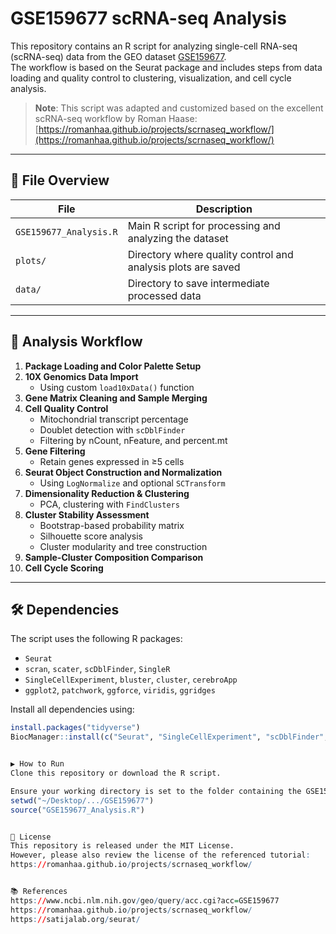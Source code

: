 # GSE159677 scRNA-seq Analysis

This repository contains an R script for analyzing single-cell RNA-seq (scRNA-seq) data from the GEO dataset [GSE159677](https://www.ncbi.nlm.nih.gov/geo/query/acc.cgi?acc=GSE159677).  
The workflow is based on the Seurat package and includes steps from data loading and quality control to clustering, visualization, and cell cycle analysis.

> **Note**: This script was adapted and customized based on the excellent scRNA-seq workflow by Roman Haase:  
> [https://romanhaa.github.io/projects/scrnaseq_workflow/](https://romanhaa.github.io/projects/scrnaseq_workflow/)

---

## 📁 File Overview

| File | Description |
|------|-------------|
| `GSE159677_Analysis.R` | Main R script for processing and analyzing the dataset |
| `plots/` | Directory where quality control and analysis plots are saved |
| `data/` | Directory to save intermediate processed data |

---

## 🔬 Analysis Workflow

1. **Package Loading and Color Palette Setup**
2. **10X Genomics Data Import**  
   - Using custom `load10xData()` function
3. **Gene Matrix Cleaning and Sample Merging**
4. **Cell Quality Control**  
   - Mitochondrial transcript percentage  
   - Doublet detection with `scDblFinder`  
   - Filtering by nCount, nFeature, and percent.mt
5. **Gene Filtering**  
   - Retain genes expressed in ≥5 cells
6. **Seurat Object Construction and Normalization**  
   - Using `LogNormalize` and optional `SCTransform`
7. **Dimensionality Reduction & Clustering**  
   - PCA, clustering with `FindClusters`
8. **Cluster Stability Assessment**  
   - Bootstrap-based probability matrix  
   - Silhouette score analysis  
   - Cluster modularity and tree construction
9. **Sample-Cluster Composition Comparison**
10. **Cell Cycle Scoring**

---

## 🛠 Dependencies

The script uses the following R packages:

- `Seurat`
- `scran`, `scater`, `scDblFinder`, `SingleR`
- `SingleCellExperiment`, `bluster`, `cluster`, `cerebroApp`
- `ggplot2`, `patchwork`, `ggforce`, `viridis`, `ggridges`

Install all dependencies using:

```r
install.packages("tidyverse")
BiocManager::install(c("Seurat", "SingleCellExperiment", "scDblFinder", "SingleR", "bluster", "cerebroApp", "scran", "scater", "cluster"))


▶️ How to Run
Clone this repository or download the R script.

Ensure your working directory is set to the folder containing the GSE159677 dataset in 10X Genomics format.
setwd("~/Desktop/.../GSE159677")
source("GSE159677_Analysis.R")


📄 License
This repository is released under the MIT License.
However, please also review the license of the referenced tutorial:
https://romanhaa.github.io/projects/scrnaseq_workflow/


📚 References
https://www.ncbi.nlm.nih.gov/geo/query/acc.cgi?acc=GSE159677
https://romanhaa.github.io/projects/scrnaseq_workflow/
https://satijalab.org/seurat/
